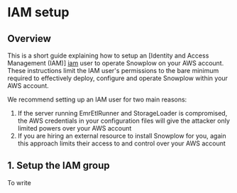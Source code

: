 # IAM setup

## Overview

This is a short guide explaining how to setup an [Identity and Access Management (IAM)] [iam] user to operate Snowplow on your AWS account. These instructions limit the IAM user's permissions to the bare minimum required to effectively deploy, configure and operate Snowplow within your AWS account.

We recommend setting up an IAM user for two main reasons:

1. If the server running EmrEtlRunner and StorageLoader is compromised, the AWS credentials in your configuration files will give the attacker only limited powers over your AWS account
2. If you are hiring an external resource to install Snowplow for you, again this approach limits their access to and control over your AWS account

## 1. Setup the IAM group

To write

[iam]: http://aws.amazon.com/iam/